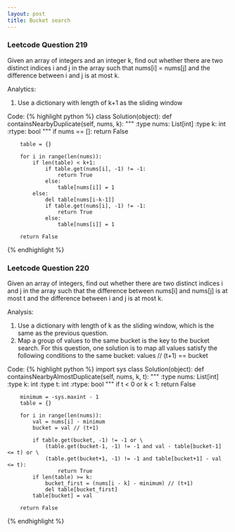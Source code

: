 ```yaml
---
layout: post
title: Bucket search
---
```


### Leetcode Question 219
Given an array of integers and an integer k, find out whether there are two distinct indices i and j in the array such that nums[i] = nums[j] and the difference between i and j is at most k.

Analytics:

1.  Use a dictionary with length of k+1 as the sliding window

Code:
{% highlight python %}
class Solution(object):
    def containsNearbyDuplicate(self, nums, k):
        """
        :type nums: List[int]
        :type k: int
        :rtype: bool
        """
        if nums == []:
            return False
        
        table = {}
        
        for i in range(len(nums)):
            if len(table) < k+1:
                if table.get(nums[i], -1) != -1:
                    return True
                else:
                    table[nums[i]] = 1
            else:
                del table[nums[i-k-1]]
                if table.get(nums[i], -1) != -1:
                    return True
                else:
                    table[nums[i]] = 1
        
        return False
{% endhighlight %}

### Leetcode Question 220
Given an array of integers, find out whether there are two distinct indices i and j in the array such that the difference between nums[i] and nums[j] is at most t and the difference between i and j is at most k.

Analysis:

1.  Use a dictionary with length of k as the sliding window, which is the same as the previous question.
2.  Map a group of values to the same bucket is the key to the bucket search. For this question, one solution is to map all values satisfy the following conditions to the same bucket: values // (t+1) == bucket

Code:
{% highlight python %}
import sys
class Solution(object):
    def containsNearbyAlmostDuplicate(self, nums, k, t):
        """
        :type nums: List[int]
        :type k: int
        :type t: int
        :rtype: bool
        """
        if t < 0 or k < 1:
            return False
        
        minimum = -sys.maxint - 1
        table = {}
        
        for i in range(len(nums)):
            val = nums[i] - minimum
            bucket = val // (t+1)
            
            if table.get(bucket, -1) != -1 or \
                (table.get(bucket-1, -1) != -1 and val - table[bucket-1] <= t) or \
                (table.get(bucket+1, -1) != -1 and table[bucket+1] - val <= t):
                    return True
            if len(table) >= k:
                bucket_first = (nums[i - k] - minimum) // (t+1)
                del table[bucket_first]
            table[bucket] = val
        
        return False
{% endhighlight %}